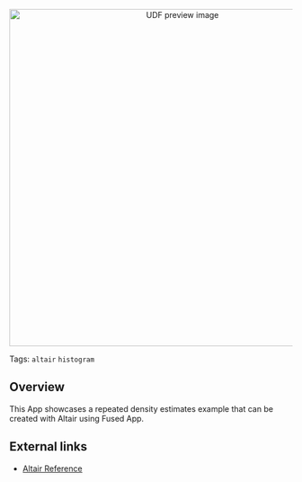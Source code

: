 <!--fused:preview-->
<p align="center"><img src="https://fused-magic.s3.amazonaws.com/thumbnails/apps-public/Density_Estimates_Example.png" width="600" alt="UDF preview image"></p>

<!--fused:tags-->
Tags: `altair` `histogram`

<!--fused:readme-->
## Overview

This App showcases a repeated density estimates example that can be created with Altair using Fused App.

## External links

- [Altair Reference](https://altair-viz.github.io/gallery/density_repeat.html)
